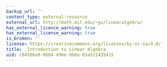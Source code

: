 ```yaml
---
backup_url: ''
content_type: external-resource
external_url: http://math.mit.edu/~gs/linearalgebra/
has_external_licence_warning: true
has_external_license_warning: true
is_broken: ''
license: https://creativecommons.org/licenses/by-nc-sa/4.0/
title: _Introduction to Linear Algebra_
uid: c04506e0-8684-496e-9b6a-63a521435415
---
```

